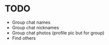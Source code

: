 # TODO
* Group chat names
* Group chat nicknames
* Group chat photos (profile pic but for group)
* Find others

